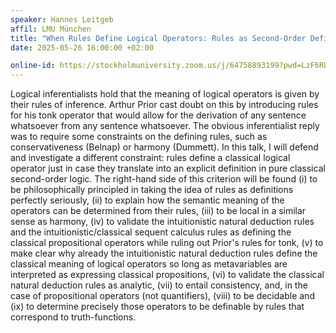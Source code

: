 ```yaml
---
speaker: Hannes Leitgeb
affil: LMU München
title: "When Rules Define Logical Operators: Rules as Second-Order Definitions"
date: 2025-05-26 16:00:00 +02:00

online-id: https://stockholmuniversity.zoom.us/j/64758893199?pwd=LzF6RUpaNk1BNngyc1FxK05GNStwUT09
---
```


Logical inferentialists hold that the meaning of logical operators is given by their rules of inference. 
Arthur Prior cast doubt on this by introducing rules for his tonk operator that would allow for the derivation of any sentence whatsoever from any sentence whatsoever. 
The obvious inferentialist reply was to require some constraints on the defining rules, such as conservativeness (Belnap) or harmony (Dummett). 
In this talk, I will defend and investigate a different constraint: rules define a classical logical operator just in case they translate into an explicit definition in pure classical second-order logic. 
The right-hand side of this criterion will be found 
(i) to be philosophically principled in taking the idea of rules as definitions perfectly seriously, 
(ii) to explain how the semantic meaning of the operators can be determined from their rules, 
(iii) to be local in a similar sense as harmony, 
(iv) to validate the intuitionistic natural deduction rules and the intuitionistic/classical sequent calculus rules as defining the classical propositional operators while ruling out Prior's rules for tonk, 
(v) to make clear why already the intuitionistic natural deduction rules define the classical meaning of logical operators so long as metavariables are interpreted as expressing classical propositions, 
(vi) to validate the classical natural deduction rules as analytic, 
(vii) to entail consistency, and, in the case of propositional operators (not quantifiers), 
(viii) to be decidable and 
(ix) to determine precisely those operators to be definable by rules that correspond to truth-functions.